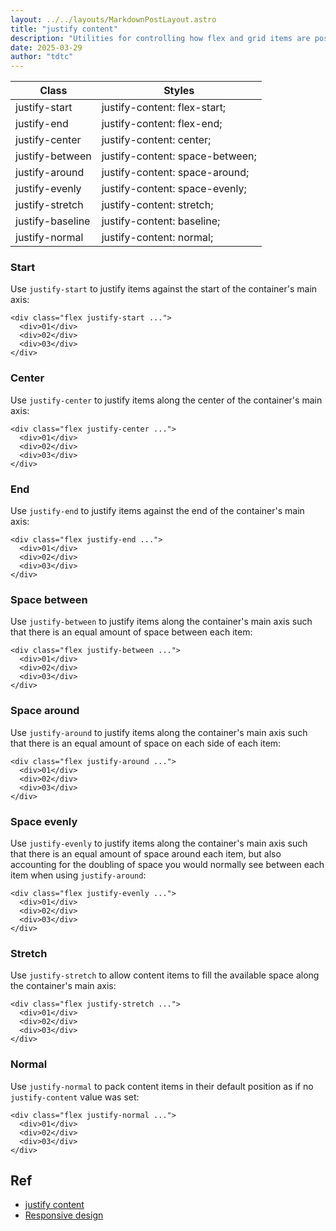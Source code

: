 ```yaml
---
layout: ../../layouts/MarkdownPostLayout.astro
title: "justify content"
description: "Utilities for controlling how flex and grid items are positioned along a container's main axis."
date: 2025-03-29
author: "tdtc"
---
```

|Class|Styles|
|-|-|
|justify-start|justify-content: flex-start;|
|justify-end|justify-content: flex-end;|
|justify-center|justify-content: center;|
|justify-between|justify-content: space-between;|
|justify-around|justify-content: space-around;|
|justify-evenly|justify-content: space-evenly;|
|justify-stretch|justify-content: stretch;|
|justify-baseline|justify-content: baseline;|
|justify-normal|justify-content: normal;|

### Start
Use <code>justify-start</code> to justify items against the start of the container's main axis:
```
<div class="flex justify-start ...">
  <div>01</div>
  <div>02</div>
  <div>03</div>
</div>
```

### Center
Use <code>justify-center</code> to justify items along the center of the container's main axis:
```
<div class="flex justify-center ...">
  <div>01</div>
  <div>02</div>
  <div>03</div>
</div>
```

### End
Use <code>justify-end</code> to justify items against the end of the container's main axis:
```
<div class="flex justify-end ...">
  <div>01</div>
  <div>02</div>
  <div>03</div>
</div>
```

### Space between
Use <code>justify-between</code> to justify items along the container's main axis 
such that there is an equal amount of space between each item:
```
<div class="flex justify-between ...">
  <div>01</div>
  <div>02</div>
  <div>03</div>
</div>
```

### Space around
Use <code>justify-around</code> to justify items along the container's main axis 
such that there is an equal amount of space on each side of each item:
```
<div class="flex justify-around ...">
  <div>01</div>
  <div>02</div>
  <div>03</div>
</div>
```

### Space evenly
Use <code>justify-evenly</code> to justify items along the container's main axis 
such that there is an equal amount of space around each item, 
but also accounting for the doubling of space you would normally see between 
each item when using <code>justify-around</code>:
```
<div class="flex justify-evenly ...">
  <div>01</div>
  <div>02</div>
  <div>03</div>
</div>
```

### Stretch
Use <code>justify-stretch</code> to allow content items to fill the available space along the container's main axis:
```
<div class="flex justify-stretch ...">
  <div>01</div>
  <div>02</div>
  <div>03</div>
</div>
```

### Normal
Use <code>justify-normal</code> to pack content items in their 
default position as if no <code>justify-content</code> value was set:
```
<div class="flex justify-normal ...">
  <div>01</div>
  <div>02</div>
  <div>03</div>
</div>
```

## Ref
- [justify content](https://tailwindcss.com/docs/justify-content)
- [Responsive design](https://tailwindcss.com/docs/justify-content#responsive-design)
